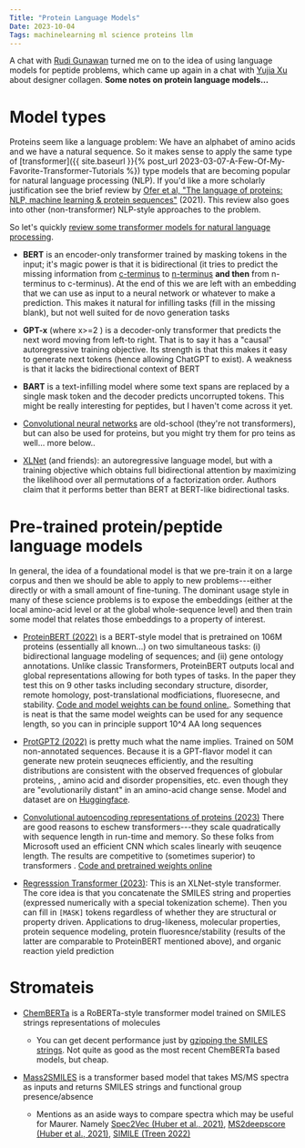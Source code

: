 ```yaml
---
Title: "Protein Language Models"
Date: 2023-10-04
Tags: machinelearning ml science proteins llm
---
```


A chat with [Rudi Gunawan](https://scholar.google.com/citations?user=fx039lUAAAAJ&hl=en&oi=ao) turned me on to the idea of using language models for peptide problems, which came up again in a chat with [Yujia Xu](https://hunter.cuny.edu/people/yujia-xu/) about designer collagen.  **Some notes on protein language models...**

# Model types

Proteins seem like a language problem:  We have an alphabet of amino acids and we have a natural sequence.  So it makes sense to apply the same type of [transformer]({{ site.baseurl }}{% post_url 2023-03-07-A-Few-Of-My-Favorite-Transformer-Tutorials %}) type models that are becoming popular for natural language processing (NLP).  If you'd like a more scholarly justification see the brief review by [Ofer et al, "The language of proteins: NLP, machine learning & protein sequences"](https://doi.org/10.1016/j.csbj.2021.03.022) (2021).  This review also goes into other (non-transformer) NLP-style approaches to the problem.

So let's quickly [review some transformer models for natural language processing](https://huggingface.co/docs/transformers/model_summary#natural-language-processing). 

* **BERT** is an encoder-only transformer trained by masking tokens in the input; it's magic power is that it is bidirectional (it tries to predict the missing information from [c-terminus](https://en.wikipedia.org/wiki/C-terminus) to [n-terminus](https://en.wikipedia.org/wiki/N-terminus) **and then** from n-terminus to c-terminus). At the end of this we are left with an embedding that we can use as input to a neural network or whatever to make a prediction.  This makes it natural for infilling tasks (fill in the missing blank), but not well suited for de novo generation tasks

* **GPT-x** (where x>=2 ) is a decoder-only transformer that predicts the next word moving from left-to right. That is to say it has a "causal" autoregressive training objective. Its strength is that this makes it easy to generate next tokens (hence allowing ChatGPT to exist). A weakness is that it lacks the bidirectional context of BERT

* **BART** is a text-infilling model where some text spans are replaced by a single mask token and the decoder predicts uncorrupted tokens.  This might be really interesting for peptides, but I haven't come across it yet.

* [Convolutional neural networks](https://en.wikipedia.org/wiki/Convolutional_neural_network) are old-school (they're not transformers), but can also be used for proteins, but you might try them for pro teins as well... more below..

* [XLNet](https://arxiv.org/abs/1906.08237) (and friends):  an autoregressive language model, but with a training objective which obtains full bidirectional attention by maximizing the likelihood over all permutations of a factorization order.  Authors claim that it performs better than BERT at BERT-like bidirectional tasks.

# Pre-trained protein/peptide language models

In general, the idea of a foundational model is that we pre-train it on a large corpus and then we should be able to apply to new problems---either directly or with a small amount of fine-tuning.  The dominant usage style in many of these science problems is to expose the embeddings (either at the local amino-acid level or at the global whole-sequence level) and then train some model that relates those embeddings to a property of interest.

* [ProteinBERT (2022)](https://doi.org/10.1093/bioinformatics/btac020) is a BERT-style model that is pretrained on 106M proteins (essentially all known...) on two simultaneous tasks: (i) bidirectional language modeling of sequences; and (ii) gene ontology annotations.  Unlike classic Transformers, ProteinBERT outputs local and global representations allowing for both types of tasks.  In the paper they test this on 9 other tasks including secondary structure, disorder, remote homology, post-translational modficiations, fluoresecne, and stability. [Code and model weights can be found online.](https://github.com/nadavbra/protein_bert/blob/master/ProteinBERT%20demo.ipynb). Something that is neat is that the same model weights can be used for any sequence length, so you can in principle support 10^4 AA long sequences 

* [ProtGPT2 (2022)](https://doi.org/10.1038/s41467-022-32007-7) is pretty much what the name implies.  Trained on 50M non-annotated sequences.  Because it is a GPT-flavor model it can generate new protein seuqneces efficiently, and the resulting distributions are consistent with the observed frequences of globular proteins, , amino acid and disorder propensities, etc. even though they are "evolutionarily distant" in an amino-acid change sense.  Model and dataset are on [Huggingface](https://huggingface.co/nferruz/ProtGPT2).

* [ Convolutional autoencoding representations of proteins (2023)](https://www.biorxiv.org/content/10.1101/2022.05.19.492714v4) There are good reasons to eschew transformers---they scale quadratically with sequence length in run-time and memory.  So these folks from Microsoft used an efficient CNN which scales linearly with seuqence length.  The results are competitive to (sometimes superior) to transformers . [Code and pretrained weights online](https://github.com/microsoft/protein-sequence-models)

- [Regresssion Transformer (2023)](https://doi.org/10.1038/s42256-023-00639-z):  This is an XLNet-style transformer.  The core idea is that you concatenate the SMILES string and properties (expressed numerically with a special tokenization scheme).  Then you can fill in `[MASK]` tokens regardless of whether they are structural or property driven.  Applications to drug-likeness, molecular properties, protein sequence modeling, protein fluoresnce/stability (results of the latter are comparable to ProteinBERT mentioned above), and organic reaction yield prediction 

# Stromateis

- [ChemBERTa](https://notebook.community/deepchem/deepchem/examples/tutorials/22_Transfer_Learning_With_HuggingFace_tox21) is a RoBERTa-style transformer model trained on SMILES strings representations of molecules
    - You can get decent performance just by [gzipping the SMILES strings](https://doi.org/10.26434/chemrxiv-2023-v1s2s-v2).  Not quite as good as the most recent ChemBERTa based models, but cheap. 

- [Mass2SMILES](https://doi.org/10.1101/2023.07.06.547963) is a transformer based model that takes MS/MS spectra as inputs and returns SMILES strings and functional group presence/absence
    - Mentions as an aside ways to compare spectra which may be useful for Maurer. Namely [Spec2Vec (Huber et al., 2021)](https://github.com/iomega/spec2vec), [MS2deepscore (Huber et al., 2021)](https://doi.org/10.1186/s13321-021-00558-4), [SIMILE (Treen 2022)](https://www.nature.com/articles/s41467-022-30118-9) 

